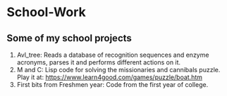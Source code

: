 # School-Work
## Some of my school projects

1. Avl_tree: Reads a database of recognition sequences and enzyme acronyms, parses it and performs different actions on it.
2. M and C: Lisp code for solving the missionaries and cannibals puzzle. Play it at: https://www.learn4good.com/games/puzzle/boat.htm
3. First bits from Freshmen year: Code from the first year of college.
